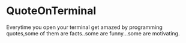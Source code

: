 # QuoteOnTerminal
Everytime you open your terminal get amazed by programming quotes,some of them are facts..some are funny...some are motivating.
